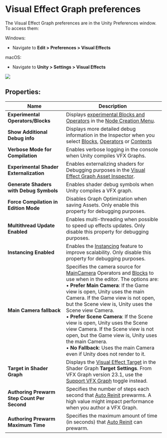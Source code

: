 # Visual Effect Graph preferences

The Visual Effect Graph preferences are in the Unity Preferences window. To access them:

Windows:
* Navigate to **Edit > Preferences > Visual Effects**

macOS: 
* Navigate to **Unity > Settings > Visual Effects**

![](Images/VisualEffectPreferences.png)

## Properties:

| Name                                         | Description                                                  |
| -------------------------------------------- | ------------------------------------------------------------ |
| **Experimental Operators/Blocks**            | Displays [experimental Blocks and Operators](ExperimentalFeatures.md) in the [Node Creation Menu](GettingStarted.md#manipulating-graph-elements). |
| **Show Additional Debug info**               | Displays more detailed debug information in the Inspector when you select [Blocks](Blocks.md), [Operators](Operators.md) or [Contexts](Contexts.md) |
| **Verbose Mode for Compilation**             | Enables verbose logging in the console when Unity compiles VFX Graphs.     |
| **Experimental Shader Externalization**      | Enables externalizing shaders for Debugging purposes in the [Visual Effect Graph Asset Inspector](VisualEffectGraphAsset.md). |
| **Generate Shaders with Debug Symbols**      | Enables shader debug symbols when Unity compiles a VFX graph. |
| **Force Compilation in Edition Mode**        | Disables Graph Optimization when saving Assets. Only enable this property for debugging purposes. |
| **Multithread Update Enabled**               | Enables multi-threading when possible to speed up effects updates. Only disable this property for debugging purposes. |
| **Instancing Enabled**                       | Enables the [Instancing](Instancing.md) feature to improve scalability. Only disable this property for debugging purposes. |
| **Main Camera fallback**                     | Specifies the camera source for [MainCamera](Operator-MainCamera.md) Operators and [Blocks](Blocks.md) to use when in the editor. The options are:<br/>&#8226; **Prefer Main Camera**: If the Game view is open, Unity uses the main Camera. If the Game view is not open, but the Scene view is, Unity uses the Scene view Camera.<br/>&#8226; **Prefer Scene Camera**: If the Scene view is open, Unity uses the Scene view Camera. If the Scene view is not open, but the Game view is, Unity uses the main Camera.<br/>&#8226; **No Fallback**: Uses the main Camera even if Unity does not render to it. |
| **Target in Shader Graph**                   | Displays the [Visual Effect Target](sg-target-visual-effect.md) in the Shader Graph **Target Settings**. From VFX Graph version 23.1, use the [Support VFX Graph](sg-working-with.md) toggle instead. |
| **Authoring Prewarm Step Count Per Second**  | Specifies the number of steps each second that [Auto Reinit](VisualEffectGraphWindow.md#Toolbar) prewarms. A high value might impact performance when you author a VFX Graph. |
| **Authoring Prewarm Maximum Time**           | Specifies the maximum amount of time (in seconds) that [Auto Reinit](VisualEffectGraphWindow.md#Toolbar) can prewarm. |

